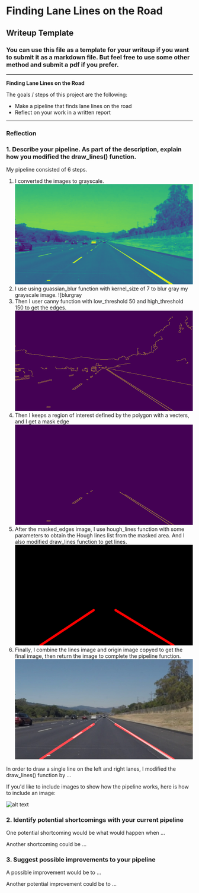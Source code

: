 # **Finding Lane Lines on the Road** 

## Writeup Template

### You can use this file as a template for your writeup if you want to submit it as a markdown file. But feel free to use some other method and submit a pdf if you prefer.

---

**Finding Lane Lines on the Road**

The goals / steps of this project are the following:
* Make a pipeline that finds lane lines on the road
* Reflect on your work in a written report


[//]: # (Image References)

[image1]: ./examples/grayscale.jpg "Grayscale"
[grayscale]: ./source/gray.jpg "grayscale"
[blurgray]: ./source/blur_gray.jpg "blurgray"
[edges]: ./source/edges.jpg "edges"
[masked_edges]: ./source/masked_edges.jpg "masked_edges"
[lines]: ./source/lines.jpg "lines"
[lines_edges]: ./source/line_edges.jpg "lines_edges"
---

### Reflection

### 1. Describe your pipeline. As part of the description, explain how you modified the draw_lines() function.

My pipeline consisted of 6 steps. 

1. I converted the images to grayscale.
![grayscale]
2. I use using guassian_blur function with kernel_size of 7 to blur gray my grayscale image.
![blurgray
3. Then I user canny function with low_threshold 50 and high_threshold 150 to get the edges.
![edges]
4. Then I keeps a region of interest defined by the polygon with a vecters, and I get a mask edge
![masked_edges]
5. After the masked_edges image, I use hough_lines function with some parameters to  obtain the Hough lines list from the masked area. And I also modified draw_lines function to get lines.
![lines]
6. Finally, I combine the lines image and origin image copyed to get the final image, then return the image to complete the pipeline function.
![lines_edges]

In order to draw a single line on the left and right lanes, I modified the draw_lines() function by ...

If you'd like to include images to show how the pipeline works, here is how to include an image: 

![alt text][image1]


### 2. Identify potential shortcomings with your current pipeline


One potential shortcoming would be what would happen when ... 

Another shortcoming could be ...


### 3. Suggest possible improvements to your pipeline

A possible improvement would be to ...

Another potential improvement could be to ...
